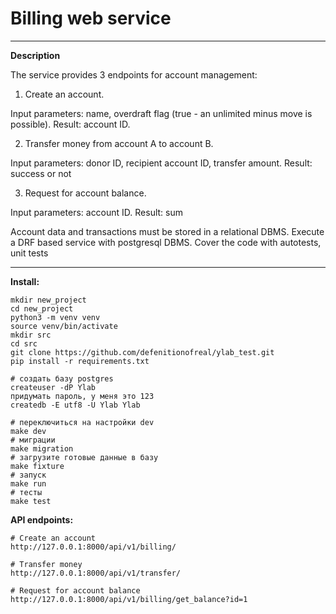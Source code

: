 Billing web service
=====================
***

**Description**

The service provides 3 endpoints for account management:

1. Create an account.

Input parameters: name, overdraft flag (true - an unlimited minus move is possible).
Result: account ID.

2. Transfer money from account A to account B.

Input parameters: donor ID, recipient account ID, transfer amount.
Result: success or not

3. Request for account balance.

Input parameters: account ID. Result: sum

Account data and transactions must be stored in a relational DBMS.
Execute a DRF based service with postgresql DBMS.
Cover the code with autotests, unit tests

***

**Install:**

```
mkdir new_project
cd new_project
python3 -m venv venv
source venv/bin/activate
mkdir src
cd src
git clone https://github.com/defenitionofreal/ylab_test.git
pip install -r requirements.txt

# создать базу postgres
createuser -dP Ylab
придумать пароль, у меня это 123
createdb -E utf8 -U Ylab Ylab

# переключиться на настройки dev
make dev
# миграции
make migration
# загрузите готовые данные в базу
make fixture
# запуск
make run
# тесты
make test
```


**API endpoints:**

```
# Create an account
http://127.0.0.1:8000/api/v1/billing/

# Transfer money
http://127.0.0.1:8000/api/v1/transfer/

# Request for account balance
http://127.0.0.1:8000/api/v1/billing/get_balance?id=1
```
